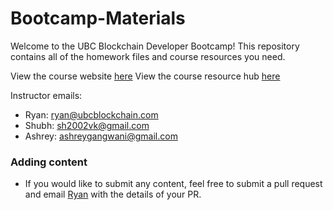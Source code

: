 # Bootcamp-Materials
Welcome to the UBC Blockchain Developer Bootcamp! This repository contains all of the homework files and course resources you need.

View the course website [here](https://ubcblockchain.com/developers)
View the course resource hub [here](https://www.craft.do/s/VIXg47p6DhPa9h)

Instructor emails:
- Ryan: [ryan@ubcblockchain.com](mailto:ryan@ubcblockchain.com)
- Shubh: [sh2002vk@gmail.com](mailto:sh2002vk@gmail.com)
- Ashrey: [ashreygangwani@gmail.com](mailto:ashreygangwani@gmail.com)

### Adding content
- If you would like to submit any content, feel free to submit a pull request and email 
[Ryan](mailto:ryan@ubcblockchain.com) with the details of your PR.
